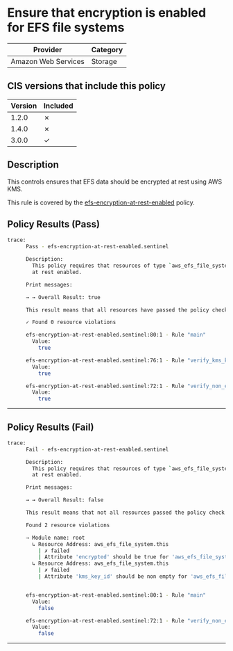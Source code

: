 # Ensure that encryption is enabled for EFS file systems

| Provider            | Category     |
|---------------------|--------------|
| Amazon Web Services | Storage      |

## CIS versions that include this policy

| Version | Included |
|---------|----------|
| 1.2.0   | &cross;  |
| 1.4.0   | &cross;  |
| 3.0.0   | &check;  |

## Description

This controls ensures that EFS data should be encrypted at rest using AWS KMS.

This rule is covered by the [efs-encryption-at-rest-enabled](https://github.com/hashicorp/policy-library-cis-aws-efs-terraform/blob/main/policies/efs-encryption-at-rest-enabled.sentinel) policy.

## Policy Results (Pass)
```bash
trace:
      Pass - efs-encryption-at-rest-enabled.sentinel

      Description:
        This policy requires that resources of type `aws_efs_file_system` encryption
        at rest enabled.

      Print messages:

      → → Overall Result: true

      This result means that all resources have passed the policy check for the policy efs-encryption-at-rest-enabled.

      ✓ Found 0 resource violations

      efs-encryption-at-rest-enabled.sentinel:80:1 - Rule "main"
        Value:
          true

      efs-encryption-at-rest-enabled.sentinel:76:1 - Rule "verify_kms_key_referencing_file_systems"
        Value:
          true

      efs-encryption-at-rest-enabled.sentinel:72:1 - Rule "verify_non_encrypted_file_systems"
        Value:
          true
```

---

## Policy Results (Fail)
```bash
trace:
      Fail - efs-encryption-at-rest-enabled.sentinel

      Description:
        This policy requires that resources of type `aws_efs_file_system` encryption
        at rest enabled.

      Print messages:

      → → Overall Result: false

      This result means that not all resources passed the policy check and the protected behavior is not allowed for the policy efs-encryption-at-rest-enabled.

      Found 2 resource violations

      → Module name: root
        ↳ Resource Address: aws_efs_file_system.this
          | ✗ failed
          | Attribute 'encrypted' should be true for 'aws_efs_file_system' resources. Refer to https://docs.aws.amazon.com/securityhub/latest/userguide/efs-controls.html#efs-1 for more details.
        ↳ Resource Address: aws_efs_file_system.this
          | ✗ failed
          | Attribute 'kms_key_id' should be non empty for 'aws_efs_file_system' resources. Refer to https://docs.aws.amazon.com/securityhub/latest/userguide/efs-controls.html#efs-1 for more details.


      efs-encryption-at-rest-enabled.sentinel:80:1 - Rule "main"
        Value:
          false

      efs-encryption-at-rest-enabled.sentinel:72:1 - Rule "verify_non_encrypted_file_systems"
        Value:
          false
```

---